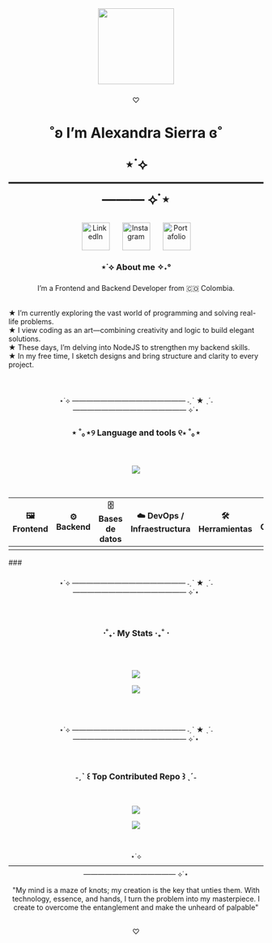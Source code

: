 <div align="center">
  <img height="150" src="https://media.giphy.com/media/L1R1tvI9svkIWwpVYr/giphy.gif" />
</div>

### 

<p align="center"> ♡ </p>

<h1 align="center"> ˚ʚ I’m Alexandra Sierra ɞ˚ 

⋆˙⟡ ————————————————————— ⟡˙⋆</h1> 
###


<div align="center" style="display: flex; gap: 25px; justify-content: center; flex-wrap: wrap;">

  <a href="https://www.linkedin.com/in/tu-usuario" target="_blank" style="text-decoration: none;">
    <img
      src="https://img.shields.io/badge/%F0%9F%94%97%20LinkedIn-0077B5?style=for-the-badge&logo=linkedin&logoColor=white"
      alt="LinkedIn"
      height="55"
    />
  </a>

  <a href="https://www.instagram.com/tu-usuario" target="_blank" style="text-decoration: none;">
    <img
      src="https://img.shields.io/badge/%F0%9F%93%B8%20Instagram-E4405F?style=for-the-badge&logo=instagram&logoColor=white"
      alt="Instagram"
      height="55"
    />
  </a>

  <a href="https://tu-portafolio.com" target="_blank" style="text-decoration: none;">
    <img
      src="https://img.shields.io/badge/%F0%9F%92%BC%20Portafolio-0A66C2?style=for-the-badge&logo=googlechrome&logoColor=white"
      alt="Portafolio"
      height="55"
    />
  </a>

</div>

###
<h3 align="center"> ⋆˙⟡  About me ✧˖°</h3>

###

<p align="center"> I’m a Frontend and Backend Developer from 🇨🇴 Colombia.<br><br> </p> 

<p align="left">
  ★ I’m currently exploring the vast world of programming and solving real-life problems.<br>
  ★ I view coding as an art—combining creativity and logic to build elegant solutions.<br>
  ★ These days, I’m delving into NodeJS to strengthen my backend skills.<br>
  ★ In my free time, I sketch designs and bring structure and clarity to every project.
</p>


<br>

###

<p align="center"> ⋆˙⟡  ———————————————— ˗ˏˋ ★ ˎˊ˗ ———————————————— ⟡˙⋆ </p>  

###

###

<h3 align="center" > ⋆ ˚｡⋆୨ Language and tools ୧⋆ ˚｡⋆ </h3>

###

<div align="center">

<br>

![](https://github-readme-stats.vercel.app/api/top-langs/?username=Alemzip17&theme=dark&hide_border=false&include_all_commits=false&count_private=false&layout=compact)<br>

<br>

| 🖼️ Frontend | ⚙️ Backend | 🗄️ Bases de datos | ☁️ DevOps / Infraestructura | 🛠️ Herramientas | 🎨 Diseño / Creatividad |
|:----------:|:-----------:|:-----------------:|:---------------------------:|:---------------:|:------------------------:|
| |

</div>
###

<br>

###


<p align="center"> ⋆˙⟡  ———————————————— ˗ˏˋ ★ ˎˊ˗ ———————————————— ⟡˙⋆ </p>  

###

<br>

###

<h3 align="center"> ⋅˚₊‧  My Stats ‧₊˚ ⋅</h3>

###

<br>

###

<div align="center">
  
  ![](https://github-readme-stats.vercel.app/api?username=Alemzip17&theme=dark&hide_border=false&include_all_commits=false&count_private=false)<br>
  
  ![](https://nirzak-streak-stats.vercel.app/?user=Alemzip17&theme=dark&hide_border=false)<br>
  
</div>

###

<br>

###


<p align="center"> ⋆˙⟡  ———————————————— ˗ˏˋ ★ ˎˊ˗ ———————————————— ⟡˙⋆ </p>  

<br>

<h3 align="center">  ˗ˏˋ ꒰  Top Contributed Repo ꒱ ˎˊ˗ </h3>

<br>

<div align="center"> 
  
![](https://github-contributor-stats.vercel.app/api?username=Alemzip17&limit=5&theme=dark&combine_all_yearly_contributions=true)

[![](https://visitcount.itsvg.in/api?id=Alezip17&icon=0&color=0)](https://visitcount.itsvg.in)

</div>

<br>

<p align="center"> ⋆˙⟡ ————————————————————————————————————————————————— ⟡˙⋆</p> 

<p align="center"> "My mind is a maze of knots; my creation is the key that unties them. With technology, essence, and hands, I turn the problem into my masterpiece. I create to overcome the entanglement and make the unheard of palpable" <br><br> </p> 

<p align="center"> ♡ </p>


